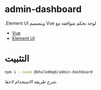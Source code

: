 # admin-dashboard
<!-- <p dir="rtl">لوحة تحكم متوافقة مع  Vue ومبنية على Element UI.</p> -->
<p dir="auto" align="left">لوحة تحكم متوافقة مع  Vue وبتصميم Element UI.</p>

* [Vue](https://github.com/vuejs/vue-cli)
* [Element UI](https://github.com/ElemeFE/element)

# التثبيت
```bash
npm i --save @khaledmqd/admin-dashboard
```

*شرح طريقة الاستخدام لاحقا.*
